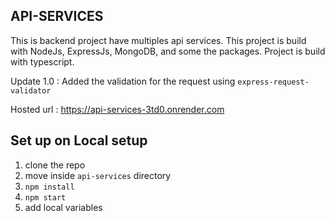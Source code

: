 ## API-SERVICES

This is backend project have multiples api services.
This project is build with NodeJs, ExpressJs, MongoDB, and some the packages.
Project is build with typescript.

Update 1.0 :
Added the validation for the request using `express-request-validator`

Hosted url : https://api-services-3td0.onrender.com

## Set up on Local setup

1. clone the repo
2. move inside `api-services` directory
3. `npm install`
4. `npm start`
5. add local variables
